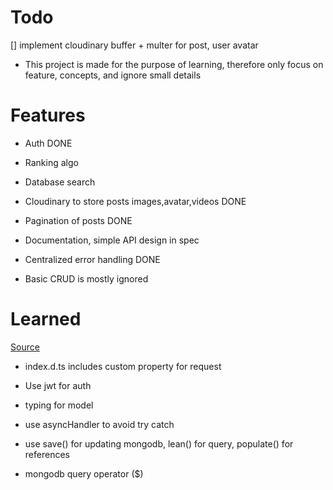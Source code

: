 # Todo

[] implement cloudinary buffer + multer for post, user avatar

- This project is made for the purpose of learning, therefore only focus on feature, concepts, and ignore small details

# Features

- Auth DONE
- Ranking algo
- Database search
- Cloudinary to store posts images,avatar,videos DONE
- Pagination of posts DONE
- Documentation, simple API design in spec
- Centralized error handling DONE

- Basic CRUD is mostly ignored

# Learned

[Source](https://github.com/amand33p/reddish#reddish---a-reddit-clone---mern)

- index.d.ts includes custom property for request
- Use jwt for auth
- typing for model
- use asyncHandler to avoid try catch

- use save() for updating mongodb, lean() for query, populate() for references
- mongodb query operator ($)
